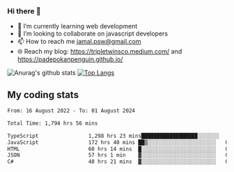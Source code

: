 ### Hi there 👋

<!--
**padepokanpenguin/padepokanpenguin** is a ✨ _special_ ✨ repository because its `README.md` (this file) appears on your GitHub profile.
-->

- 🌱 I’m currently learning  web development
- 👯 I’m looking to collaborate on javascript developers
- 📫 How to reach me jamal.psw@gmail.com
- 🌐 Reach my blog:
   https://tripletwinsco.medium.com/ and
   https://padepokanpenguin.github.io/

![Anurag's github stats](https://github-readme-stats.vercel.app/api?username=padepokanpenguin&count_private=true&disable_animations=false&show_icons=true&theme=default)
[![Top Langs](https://github-readme-stats.vercel.app/api/top-langs/?username=padepokanpenguin&theme=default&layout=compact)](https://github.com/padepokanpenguin)

## My coding stats

<!--START_SECTION:waka-->

```txt
From: 16 August 2022 - To: 01 August 2024

Total Time: 1,794 hrs 56 mins

TypeScript                1,298 hrs 23 mins██████████████████░░░░░░░   72.34 %
JavaScript                172 hrs 40 mins ██▒░░░░░░░░░░░░░░░░░░░░░░   09.62 %
HTML                      60 hrs 14 mins  █░░░░░░░░░░░░░░░░░░░░░░░░   03.36 %
JSON                      57 hrs 1 min    ▓░░░░░░░░░░░░░░░░░░░░░░░░   03.18 %
C#                        48 hrs 21 mins  ▓░░░░░░░░░░░░░░░░░░░░░░░░   02.69 %
```

<!--END_SECTION:waka-->



